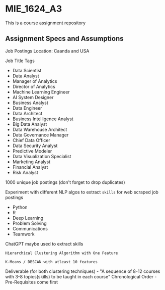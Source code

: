 # MIE_1624_A3
This is a course assignment repository

## Assignment Specs and Assumptions

Job Postings Location: Caanda and USA

Job Title Tags
- Data Scientist
- Data Analyst
- Manager of Analytics
- Director of Analytics
- Machine Learning Engineer
- AI System Designer
- Business Analyst
- Data Engineer
- Data Architect
- Business Intelligence Analyst
- Big Data Analyst
- Data Warehouse Architect
- Data Governance Manager
- Chief Data Officer
- Data Security Analyst
- Predictive Modeler
- Data Visualization Specialist
- Marketing Analyst
- Financial Analyst
- Risk Analyst


1000 unique job postings (don't forget to drop duplicates)

Experiment with different NLP algos to extract `skills` for web scraped job postings
- Python
- R
- Deep Learning
- Problem Solving
- Communications
- Teamwork

ChatGPT maybe used to extract skills

`Hierarchical Clustering Algorithm with One Feature`

`K-Means / DBSCAN with atleast 10 features`

Deliverable (for both clustering techniques) - "A sequence of 8-12 courses with 3-8 topics(skills) to be taught in each course"
Chronological Order - Pre-Requisites come first



